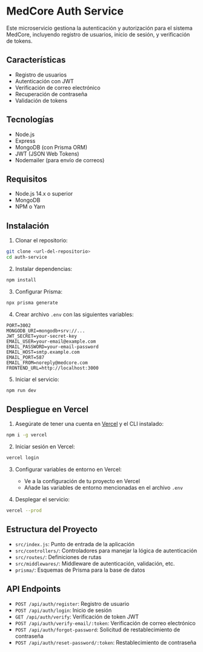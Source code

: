 # MedCore Auth Service

Este microservicio gestiona la autenticación y autorización para el sistema MedCore, incluyendo registro de usuarios, inicio de sesión, y verificación de tokens.

## Características

- Registro de usuarios
- Autenticación con JWT
- Verificación de correo electrónico
- Recuperación de contraseña
- Validación de tokens

## Tecnologías

- Node.js
- Express
- MongoDB (con Prisma ORM)
- JWT (JSON Web Tokens)
- Nodemailer (para envío de correos)

## Requisitos

- Node.js 14.x o superior
- MongoDB
- NPM o Yarn

## Instalación

1. Clonar el repositorio:
```bash
git clone <url-del-repositorio>
cd auth-service
```

2. Instalar dependencias:
```bash
npm install
```

3. Configurar Prisma:
```bash
npx prisma generate
```

4. Crear archivo `.env` con las siguientes variables:
```
PORT=3002
MONGODB_URI=mongodb+srv://...
JWT_SECRET=your-secret-key
EMAIL_USER=your-email@example.com
EMAIL_PASSWORD=your-email-password
EMAIL_HOST=smtp.example.com
EMAIL_PORT=587
EMAIL_FROM=noreply@medcore.com
FRONTEND_URL=http://localhost:3000
```

5. Iniciar el servicio:
```bash
npm run dev
```

## Despliegue en Vercel

1. Asegúrate de tener una cuenta en [Vercel](https://vercel.com/) y el CLI instalado:
```bash
npm i -g vercel
```

2. Iniciar sesión en Vercel:
```bash
vercel login
```

3. Configurar variables de entorno en Vercel:
   - Ve a la configuración de tu proyecto en Vercel
   - Añade las variables de entorno mencionadas en el archivo `.env`

4. Desplegar el servicio:
```bash
vercel --prod
```

## Estructura del Proyecto

- `src/index.js`: Punto de entrada de la aplicación
- `src/controllers/`: Controladores para manejar la lógica de autenticación
- `src/routes/`: Definiciones de rutas
- `src/middlewares/`: Middleware de autenticación, validación, etc.
- `prisma/`: Esquemas de Prisma para la base de datos

## API Endpoints

- `POST /api/auth/register`: Registro de usuario
- `POST /api/auth/login`: Inicio de sesión
- `GET /api/auth/verify`: Verificación de token JWT
- `POST /api/auth/verify-email/:token`: Verificación de correo electrónico
- `POST /api/auth/forgot-password`: Solicitud de restablecimiento de contraseña
- `POST /api/auth/reset-password/:token`: Restablecimiento de contraseña